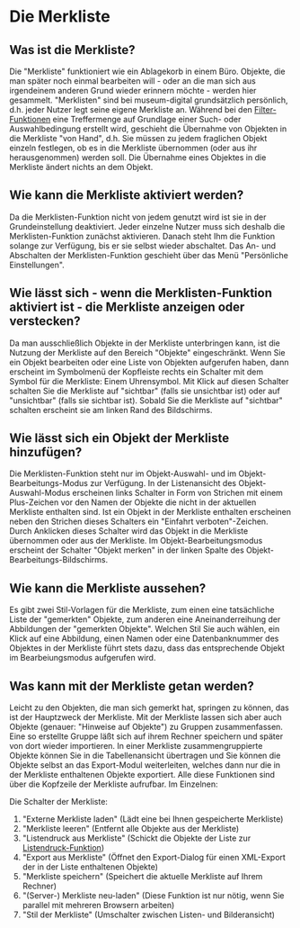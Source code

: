 Die Merkliste
=============

Was ist die Merkliste?
----------------------

Die "Merkliste" funktioniert wie ein Ablagekorb in einem Büro.
Objekte, die man später noch einmal bearbeiten will - oder an die man sich aus irgendeinem anderen Grund wieder erinnern möchte - werden hier gesammelt. "Merklisten" sind bei museum-digital grundsätzlich persönlich, d.h. jeder Nutzer legt seine eigene Merkliste an. Während bei den [Filter-Funktionen](./Filtern.html) eine Treffermenge auf Grundlage einer Such- oder Auswahlbedingung erstellt wird, geschieht die Übernahme von Objekten in die Merkliste "von Hand", d.h. Sie müssen zu jedem fraglichen Objekt einzeln festlegen, ob es in die Merkliste übernommen (oder aus ihr herausgenommen) werden soll. Die Übernahme eines Objektes in die Merkliste ändert nichts an dem
Objekt.

Wie kann die Merkliste aktiviert werden?
----------------------------------------

Da die Merklisten-Funktion nicht von jedem genutzt wird ist sie in der Grundeinstellung deaktiviert. Jeder einzelne Nutzer muss sich deshalb die Merklisten-Funktion zunächst aktivieren. Danach steht Ihm die Funktion solange zur Verfügung, bis er sie selbst wieder
abschaltet. Das An- und Abschalten der Merklisten-Funktion geschieht
über das Menü "Persönliche Einstellungen".

Wie lässt sich - wenn die Merklisten-Funktion aktiviert ist - die Merkliste anzeigen oder verstecken?
----------------------------------------------------------------------------------------------------

Da man ausschließlich Objekte in der Merkliste unterbringen kann, ist die Nutzung der Merkliste auf den Bereich "Objekte" eingeschränkt. Wenn Sie ein Objekt bearbeiten oder eine Liste von Objekten aufgerufen haben, dann erscheint im Symbolmenü der Kopfleiste rechts ein Schalter mit dem Symbol für die Merkliste: Einem Uhrensymbol. Mit Klick auf diesen Schalter schalten Sie die
Merkliste auf "sichtbar" (falls sie unsichtbar ist) oder auf "unsichtbar" (falls sie sichtbar ist). Sobald Sie die Merkliste auf "sichtbar" schalten erscheint sie am linken Rand des Bildschirms.


Wie lässt sich ein Objekt der Merkliste hinzufügen?
--------------------------------------------------

Die Merklisten-Funktion steht nur im Objekt-Auswahl- und im
Objekt-Bearbeitungs-Modus zur Verfügung. In der Listenansicht des Objekt-Auswahl-Modus erscheinen links Schalter in Form von Strichen mit einem Plus-Zeichen vor den Namen der Objekte die nicht in der aktuellen Merkliste enthalten sind. Ist ein Objekt in der Merkliste enthalten erscheinen neben den Strichen dieses Schalters ein "Einfahrt verboten"-Zeichen. Durch Anklicken dieses Schalter wird das Objekt in die Merkliste übernommen oder aus der Merkliste. Im Objekt-Bearbeitungsmodus erscheint der Schalter "Objekt merken" in der linken Spalte des Objekt-Bearbeitungs-Bildschirms.

Wie kann die Merkliste aussehen?
--------------------------------

Es gibt zwei Stil-Vorlagen für die Merkliste, zum einen eine tatsächliche Liste der "gemerkten" Objekte, zum anderen eine Aneinanderreihung der Abbildungen der "gemerkten Objekte". Welchen
Stil Sie auch wählen, ein Klick auf eine Abbildung, einen Namen oder eine Datenbanknummer des Objektes in der Merkliste führt stets dazu,
dass das entsprechende Objekt im Bearbeiungsmodus aufgerufen wird.

Was kann mit der Merkliste getan werden?
----------------------------------------

Leicht zu den Objekten, die man sich gemerkt hat, springen zu können, das ist der Hauptzweck der Merkliste. Mit der Merkliste lassen sich aber
auch Objekte (genauer: "Hinweise auf Objekte") zu Gruppen zusammenfassen. Eine so erstellte Gruppe läßt sich auf ihrem Rechner speichern und später von dort wieder importieren. In einer Merkliste
zusammengruppierte Objekte können Sie in die Tabellenansicht übertragen und Sie können die Objekte selbst an das Export-Modul weiterleiten,
welches dann nur die in der Merkliste enthaltenen Objekte exportiert. Alle diese Funktionen sind über die Kopfzeile der Merkliste aufrufbar.
Im Einzelnen:

Die Schalter der Merkliste:

1.  \"Externe Merkliste laden\" (Lädt eine bei Ihnen gespeicherte
    Merkliste)
2.  \"Merkliste leeren\" (Entfernt alle Objekte aus der Merkliste)
3.  \"Listendruck aus Merkliste\" (Schickt die Objekte der Liste zur [Listendruck-Funktion](./Listendruck.html))
4.  \"Export aus Merkliste\" (Öffnet den Export-Dialog für einen
    XML-Export der in der Liste enthaltenen Objekte)
5.  \"Merkliste speichern\" (Speichert die aktuelle Merkliste auf Ihrem
    Rechner)
6.  \"(Server-) Merkliste neu-laden\" (Diese Funktion ist nur nötig,
    wenn Sie parallel mit mehreren Browsern arbeiten)
7.  \"Stil der Merkliste\" (Umschalter zwischen Listen- und
    Bilderansicht)
